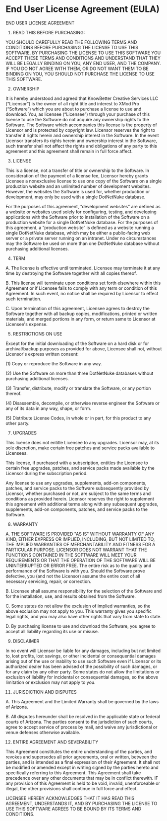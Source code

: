 # End User License Agreement (EULA)

END USER LICENSE AGREEMENT

1. READ THIS BEFORE PURCHASING:

YOU SHOULD CAREFULLY READ THE FOLLOWING TERMS AND CONDITIONS BEFORE PURCHASING THE LICENSE TO USE THIS SOFTWARE. BY PURCHASING THE LICENSE TO USE THIS SOFTWARE YOU ACCEPT THESE TERMS AND CONDITIONS AND UNDERSTAND THAT THEY WILL BE LEGALLY BINDING ON YOU, ANY END USER, AND THE COMPANY. IF YOU DO NOT AGREE WITH THEM, OR DO NOT WANT THEM TO BE BINDING ON YOU, YOU SHOULD NOT PURCHASE THE LICENSE TO USE THIS SOFTWARE.

2. OWNERSHIP

It is hereby understood and agreed that KnowBetter Creative Services LLC (“Licensor”) is the owner of all right title and interest to XMod Pro (“Software”) which you are about to purchase a license to use and download. You, as licensee (“Licensee”) through your purchase of this license to use the Software do not acquire any ownership rights to the Software. The Software which accompanies this license is the property of Licensor and is protected by copyright law. Licensor reserves the right to transfer it rights herein and ownership interest in the Software. In the event Licensor transfers its rights herein and ownership interest in the Software, such transfer shall not affect the rights and obligations of any party to this agreement and this agreement shall remain in full force affect.

3. LICENSE

This is a license, not a transfer of title or ownership to the Software. In consideration of the payment of a license fee, Licensor hereby grants Licensee a nonexclusive license to use one copy of the Software on a single production website and an unlimited number of development websites. However, the websites the Software is used for, whether production or development, may only be used with a single DotNetNuke database.

For the purposes of this agreement, “development websites” are defined as a website or websites used solely for configuring, testing, and developing applications with the Software prior to installation of the Software on a production website for a single DotNetNuke database. For the purposes of this agreement, a “production website” is defined as a website running a single DotNetNuke database, which may be either a public-facing web server or a private server running on an intranet. Under no circumstances may the Software be used on more than one DotNetNuke database without purchasing additional licenses.

4. TERM

A. The license is effective until terminated. Licensee may terminate it at any time by destroying the Software together with all copies thereof.

B. This license will terminate upon conditions set forth elsewhere within this Agreement or if Licensee fails to comply with any term or condition of this Agreement. In such event, no notice shall be required by Licensor to effect such termination.

C. Upon termination of this agreement, Licensee agrees to destroy the Software together with all backup copies, modifications, printed or written materials, and merged portions in any form, or return same to Licensor at Licensee's expense.

5. RESTRICTIONS ON USE

Except for the initial downloading of the Software on a hard disk or for archival/backup purposes as provided for above, Licensee shall not, without Licensor's express written consent:

(1) Copy or reproduce the Software in any way.

(2) Use the Software on more than three DotNetNuke databases without purchasing additional licenses.

(3) Transfer, distribute, modify or translate the Software, or any portion thereof.

(4) Disassemble, decompile, or otherwise reverse engineer the Software or any of its data in any way, shape, or form.

(5) Distribute License Codes, in whole or in part, for this product to any other party.

7. UPGRADES

This license does not entitle Licensee to any upgrades. Licensor may, at its sole discretion, make certain free patches and service packs available to Licensees.

This license, if purchased with a subscription, entitles the Licensee to certain free upgrades, patches, and service packs made available by the Licensor during the subscription period.

Any license to use any upgrades, supplements, add-on components, patches, and service packs to the Software subsequently provided by Licensor, whether purchased or not, are subject to the same terms and conditions as provided herein. Licensor reserves the right to supplement this agreement with additional terms along with any subsequent upgrades, supplements, add-on components, patches, and service packs to the Software.

8. WARRANTY

A. THE SOFTWARE IS PROVIDED "AS IS" WITHOUT WARRANTY OF ANY KIND, EITHER EXPRESS OR IMPLIED, INCLUDING, BUT NOT LIMITED TO, THE IMPLIED WARRANTIES OF MERCHANTABILITY AND FITNESS FOR A PARTICULAR PURPOSE. LICENSOR DOES NOT WARRANT THAT THE FUNCTIONS CONTAINED IN THE SOFTWARE WILL MEET YOUR REQUIREMENTS OR THAT THE OPERATION OF THE SOFTWARE WILL BE UNINTERRUPTED OR ERROR FREE. The entire risk as to the quality and performance of the Software is with you. Should the Software prove defective, you (and not the Licensor) assume the entire cost of all necessary servicing, repair, or correction.

B. Licensee shall assume responsibility for the selection of the Software and for the installation, use, and results obtained from the Software.

C. Some states do not allow the exclusion of implied warranties, so the above exclusion may not apply to you. This warranty gives you specific legal rights, and you may also have other rights that vary from state to state.

D. By purchasing license to use and download the Software, you agree to accept all liability regarding its use or misuse.

9. DISCLAIMER

In no event will Licensor be liable for any damages, including but not limited to, lost profits, lost savings, or other incidental or consequential damages arising out of the use or inability to use such Software even if Licensor or its authorized dealer has been advised of the possibility of such damages, or for any claim by any other party. Some states do not allow the limitations or exclusion of liability for incidental or consequential damages, so the above limitation or exclusion may not apply to you.

11. JURISDICTION AND DISPUTES

A. This Agreement and the Limited Warranty shall be governed by the laws of Arizona.

B. All disputes hereunder shall be resolved in the applicable state or federal courts of Arizona. The parties consent to the jurisdiction of such courts, agree to accept service of process by mail, and waive any jurisdictional or venue defenses otherwise available.

12. ENTIRE AGREEMENT AND SEVERABILITY

This Agreement constitutes the entire understanding of the parties, and revokes and supersedes all prior agreements, oral or written, between the parties, and is intended as a final expression of their Agreement. It shall not be modified or amended except in writing signed by the parties hereto and specifically referring to this Agreement. This Agreement shall take precedence over any other documents that may be in conflict therewith. IF any provision of this Agreement is held to be void, invalid, unenforceable or illegal, the other provisions shall continue in full force and effect.

LICENSEE HEREBY ACKNOWLEDGES THAT IT HAS READ THIS AGREEMENT, UNDERSTANDS IT, AND BY PURCHASING THE LICENSE TO USE THIS SOFTWARE AGREES TO BE BOUND BY ITS TERMS AND CONDITIONS.